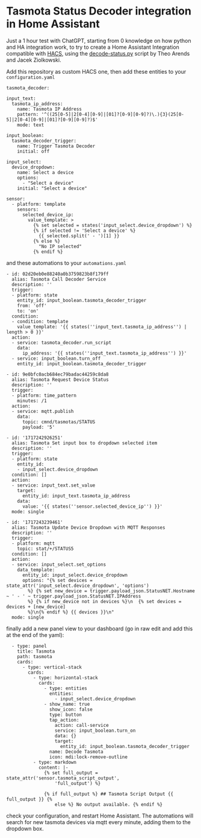 # Tasmota Status Decoder integration in Home Assistant

Just a 1 hour test with ChatGPT, starting from 0 knowledge on how python and HA integration work, to try to create a Home Assistant Integration compatible with [HACS](https://hacs.xyz/), using the [decode-status.py](https://github.com/arendst/Tasmota/discussions/17992) script by Theo Arends and Jacek Ziolkowski.

Add this repository as custom HACS one, then add these entities to your `configuration.yaml`

    tasmota_decoder:

    input_text:
      tasmota_ip_address:
        name: Tasmota IP Address
        pattern: '^((25[0-5]|2[0-4][0-9]|[01]?[0-9][0-9]?)\.){3}(25[0-5]|2[0-4][0-9]|[01]?[0-9][0-9]?)$'
        mode: text

    input_boolean:
      tasmota_decoder_trigger:
        name: Trigger Tasmota Decoder
        initial: off

    input_select:
      device_dropdown:
        name: Select a device
        options:
          - "Select a device"
        initial: "Select a device"

    sensor:
      - platform: template
        sensors:
          selected_device_ip:
            value_template: >
              {% set selected = states('input_select.device_dropdown') %}
              {% if selected != 'Select a device' %}
                {{ selected.split(' - ')[1] }}
              {% else %}
                "No IP selected"
              {% endif %}

and these automations to your `automations.yaml`

    - id: 02d20eb0e88240a0b3759823b8f179ff
      alias: Tasmota Call Decoder Service
      description: ''
      trigger:
      - platform: state
        entity_id: input_boolean.tasmota_decoder_trigger
        from: 'off'
        to: 'on'
      condition:
      - condition: template
        value_template: '{{ states(''input_text.tasmota_ip_address'') | length > 0 }}'
      action:
      - service: tasmota_decoder.run_script
        data:
          ip_address: '{{ states(''input_text.tasmota_ip_address'') }}'
      - service: input_boolean.turn_off
        entity_id: input_boolean.tasmota_decoder_trigger

    - id: 9e0bfc0acb684ec79badac44259c8da8
      alias: Tasmota Request Device Status
      description: ''
      trigger:
      - platform: time_pattern
        minutes: /1
      action:
      - service: mqtt.publish
        data:
          topic: cmnd/tasmotas/STATUS
          payload: '5'

    - id: '1717242926251'
      alias: Tasmota Set input box to dropdown selected item
      description: ''
      trigger:
      - platform: state
        entity_id:
        - input_select.device_dropdown
      condition: []
      action:
      - service: input_text.set_value
        target:
          entity_id: input_text.tasmota_ip_address
        data:
          value: '{{ states(''sensor.selected_device_ip'') }}'
      mode: single

    - id: '1717243239461'
      alias: Tasmota Update Device Dropdown with MQTT Responses
      description: ''
      trigger:
      - platform: mqtt
        topic: stat/+/STATUS5
      condition: []
      action:
      - service: input_select.set_options
        data_template:
          entity_id: input_select.device_dropdown
          options: "{% set devices = state_attr('input_select.device_dropdown', 'options')
            %} {% set new_device = trigger.payload_json.StatusNET.Hostname ~ ' - ' ~ trigger.payload_json.StatusNET.IPAddress
            %} {% if new_device not in devices %}\n  {% set devices = devices + [new_device]
            %}\n{% endif %} {{ devices }}\n"
      mode: single

finally add a new panel view to your dashboard (go in raw edit and add this at the end of the yaml):

      - type: panel
        title: Tasmota
        path: tasmota
        cards:
          - type: vertical-stack
            cards:
              - type: horizontal-stack
                cards:
                  - type: entities
                    entities:
                      - input_select.device_dropdown
                  - show_name: true
                    show_icon: false
                    type: button
                    tap_action:
                      action: call-service
                      service: input_boolean.turn_on
                      data: {}
                      target:
                        entity_id: input_boolean.tasmota_decoder_trigger
                    name: Decode Tasmota
                    icon: mdi:lock-remove-outline
              - type: markdown
                content: |-
                  {% set full_output = state_attr('sensor.tasmota_script_output',
                      'full_output') %}

                  {% if full_output %} ## Tasmota Script Output {{ full_output }} {%
                      else %} No output available. {% endif %}


check your configuration, and restart Home Assistant. The automations will search for new tasmota devices via mqtt every minute, adding them to the dropdown box.
